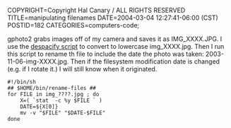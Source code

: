COPYRIGHT=Copyright Hal Canary / ALL RIGHTS RESERVED
TITLE=manipulating filenames
DATE=2004-03-04 12:27:41-06:00 (CST)
POSTID=182
CATEGORIES=computers-code;

gphoto2 grabs images off of my camera and saves it as IMG\_XXXX.JPG. I use the [despacify script](/archives/000073.html) to convert to lowercase img\_XXXX.jpg. Then I run this script to rename th file to include the date the photo was taken: 2003-11-06-img-XXXX.jpg. Then if the filesystem modification date is changed (e.g. if I rotate it.) I will still know when it originated.

    
    #!/bin/sh
    ## $HOME/bin/rename-files ##
    for FILE in img_????.jpg ; do
        X=( `stat  -c %y $FILE ` )
        DATE=${X[0]}
        mv -v "$FILE" "$DATE-$FILE"
    done
